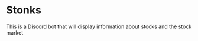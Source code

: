 Stonks
=========

This is a Discord bot that will display information about stocks and the stock market